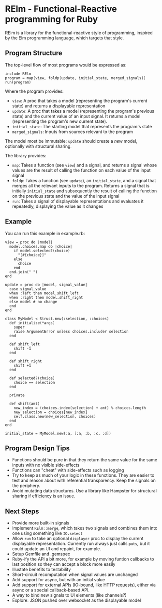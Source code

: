 RElm - Functional-Reactive programming for Ruby
===============================================

RElm is a library for the functional-reactive style of programming,
inspired by the Elm programming language, which targets that style.

Program Structure
-----------------

The top-level flow of most programs would be expressed as:

    include RElm
    program = map(view, foldp(update, initial_state, merged_signals))
    run(program)

Where the program provides:

* `view`: A proc that takes a model (representing the program's
  current state) and returns a displayable representation
* `update`: A proc that takes a model (representing the program's
  previous state) and the current value of an input signal.  It returns
  a model (representing the program's new current state).
* `initial_state`: The starting model that represents the program's state
* `merged_signals`: Inputs from sources relevant to the program

The model most be immutable; `update` should create a *new* model,
optionally with structural sharing.

The library provides:

* `map`: Takes a function (see `view`) and a signal, and returns a
  signal whose values are the result of calling the function on each
  value of the input signal
* `foldp`: Takes a function (see `update`), an `initial_state`, and a
  signal that merges all the relevant inputs to the program.  Returns
  a signal that is initially `initial_state` and subsequently the
  result of calling the function on the previous state and the value
  of the input signal
* `run`: Takes a signal of displayable representations and evaluates it
  repeatedly, displaying the value as it changes

Example
-------
    
You can run this example in example.rb:

    view = proc do |model|
      model.choices.map do |choice|
        if model.selected?(choice)
          "[#{choice}]"
        else
          choice
        end
      end.join(" ")
    end

    update = proc do |model, signal_value|
      case signal_value
      when :left then model.shift_left
      when :right then model.shift_right
      else model # no change
      end
    end

    class MyModel < Struct.new(:selection, :choices)
      def initialize(*args)
        super
        raise ArgumentError unless choices.include? selection
      end

      def shift_left
        shift -1
      end

      def shift_right
        shift +1
      end

      def selected?(choice)
        choice == selection
      end

      private

      def shift(amt)
        new_index = (choices.index(selection) + amt) % choices.length
        new_selection = choices[new_index]
        self.class.new(new_selection, choices)
      end 
    end

    initial_state = MyModel.new(:a, [:a, :b, :c, :d])

Program Design Tips
-------------------

* Functions should be pure in that they return the same value for the same
  inputs with no visible side-effects
* Functions can "cheat" with side-effects such as logging
* Try to keep as much of your logic in these functions.  They are easier to
  test and reason about with referential transparency.  Keep the signals on the
  periphery.
* Avoid mutating data structures.  Use a library like Hampster for structural
  sharing if efficiency is an issue.

Next Steps
----------

* Provide more built-in signals
* Implement `RElm::merge`, which takes two signals and combines them
  into one using something like `IO.select`
* Allow `run` to take an optional `displayer` proc to display the
  current displayable representation.  Currently run always just calls
  `puts`, but it could update an UI and repaint, for example.
* Setup Gemfile and .gemspec
* Ruby-ify the API a bit more, for example by moving funtion callbacks
  to last position so they can accept a block more easily
* Illustate benefits to testability
* Short-circuit recomputation when signal values are unchanged
* Add support for async, but with an initial value
* Add support for external APIs (IO-bound, like HTTP requests), either via
  async or a special callback-based API.
* A way to bind new signals to UI elements (like channels?)
* Explore: JSON pushed over websocket as the displayable model
